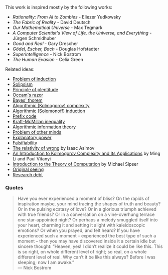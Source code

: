 This work is inspired mostly by the following works:

* _Rationality: From AI to Zombies_ - Eliezer Yudkowsky
* _The Fabric of Reality_ - David Deutsch
* _Our Mathematical Universe_ - Max Tegmark
* _A Computer Scientist's View of Life, the Universe, and Everything_ - Jürgen Schmidhuber
* _Good and Real_ - Gary Drescher
* _Gödel, Escher, Bach_ - Douglas Hofstadter
* _Superintelligence_ - Nick Bostrom 
* _The Human Evasion_ - Celia Green

Related ideas:

* [Problem of induction](https://en.wikipedia.org/wiki/Problem_of_induction)
* [Solipsism](https://en.wikipedia.org/wiki/Solipsism)
* [Principle of plentitude](https://en.wikipedia.org/wiki/Principle_of_plenitude)
* [Occam's razor](https://en.wikipedia.org/wiki/Occam%27s_razor)
* [Bayes' thorem](https://en.wikipedia.org/wiki/Bayes%27_theorem)
* [Algorithmic (Kolmogorov) complexity](https://en.wikipedia.org/wiki/Kolmogorov_complexity)
* [Algorithmic (Solomonoff) induction](https://en.wikipedia.org/wiki/Solomonoff%27s_theory_of_inductive_inference)
* [Prefix code](https://en.wikipedia.org/wiki/Prefix_code)
* [Kraft–McMillan inequality](https://en.wikipedia.org/wiki/Kraft%E2%80%93McMillan_inequality)
* [Algorithmic information theory](http://www.scholarpedia.org/article/Algorithmic_information_theory)
* [Problem of other minds](https://en.wikipedia.org/wiki/Problem_of_other_minds)
* [Explanatory power](https://en.wikipedia.org/wiki/Explanatory_power)
* [Falsifiability](https://en.wikipedia.org/wiki/Falsifiability)
* [The relativity of wrong](https://chem.tufts.edu/AnswersInScience/RelativityofWrong.htm) by Isaac Asimov
* [An Introduction to Kolmogorov Complexity and Its Applications](https://homepages.cwi.nl/~paulv/kolmogorov.html) by Ming Li and Paul Vitanyi
* [Introduction to the Theory of Computation](https://www.goodreads.com/book/show/400716.Introduction_to_the_Theory_of_Computation) by Michael Sipser
* [Original seeing](https://www.lesswrong.com/posts/SA79JMXKWke32A3hG/original-seeing)
* [Research debt](https://distill.pub/2017/research-debt/)

### Quotes

> Have you ever experienced a moment of bliss? On the rapids of inspiration maybe, your mind tracing the shapes of truth and beauty? Or in the pulsing ecstasy of love? Or in a glorious triumph achieved with true friends? Or in a conversation on a vine-overhung terrace one star-appointed night? Or perhaps a melody smuggled itself into your heart, charming it and setting it alight with kaleidoscopic emotions? Or when you prayed, and felt heard? If you have experienced such a moment – experienced the best type of such a moment – then you may have discovered inside it a certain idle but sincere thought: “Heaven, yes! I didn’t realize it could be like this. This is so right, on whole different level of right; so real, on a whole different level of real. Why can’t it be like this always? Before I was sleeping; now I am awake.”  
> — Nick Bostrom
